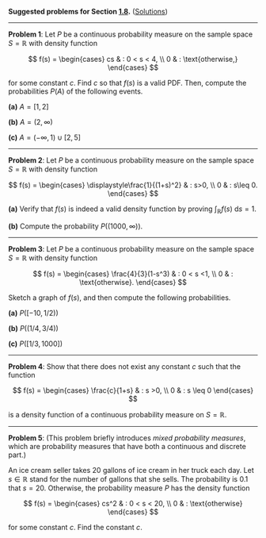 **Suggested problems for Section [1.8](https://mml.johnmyersmath.com/stats-book/chapters/01-prob-spaces.html#continuous-probability-measures).** ([Solutions](./03-suggested-problems-sol.md))

---

**Problem 1**: Let $P$ be a continuous probability measure on the sample space $S = \mathbb{R}$ with density function

$$
f(s) = \begin{cases}
cs & : 0 < s < 4, \\
0 & : \text{otherwise,}
\end{cases}
$$

for some constant $c$. Find $c$ so that $f(s)$ is a valid PDF. Then, compute the probabilities $P(A)$ of the following events.

**(a)** $A = [1,2]$

**(b)** $A = (2,\infty)$

**(c)** $A = (-\infty,1) \cup [2,5]$

---

**Problem 2**: Let $P$ be a continuous probability measure on the sample space $S = \mathbb{R}$ with density function

$$
f(s) = \begin{cases}
\displaystyle\frac{1}{(1+s)^2} & : s>0, \\
0 & : s\leq 0.
\end{cases}
$$

**(a)** Verify that $f(s)$ is indeed a valid density function by proving $\int_{\mathbb{R}} f(s) \ \text{d}s=1$.

**(b)** Compute the probability $P\big( (1000,\infty) \big)$.

---

**Problem 3**: Let $P$ be a continuous probability measure on the sample space $S = \mathbb{R}$ with density function

$$
f(s) = \begin{cases}
\frac{4}{3}(1-s^3) & : 0 < s <1, \\
0 & : \text{otherwise}.
\end{cases}
$$

Sketch a graph of $f(s)$, and then compute the following probabilities.

**(a)** $P\big( [-10, 1/2) \big)$

**(b)** $P\big( (1/4, 3/4) \big)$

**(c)** $P\big( [1/3, 1000] \big)$

---

**Problem 4**: Show that there does not exist any constant $c$ such that the function

$$
f(s) = \begin{cases}
\frac{c}{1+s} & : s >0, \\
0 & : s \leq 0
\end{cases}
$$

is a density function of a continuous probability measure on $S = \mathbb{R}$.

---

**Problem 5**: (This problem briefly introduces *mixed probability measures*, which are probability measures that have both a continuous and discrete part.)

An ice cream seller takes 20 gallons of ice cream in her truck each day. Let $s\in \mathbb{R}$ stand for the number of gallons that she sells. The probability is $0.1$ that $s=20$. Otherwise, the probability measure $P$ has the density function

$$
f(s) = \begin{cases}
cs^2 & : 0 < s < 20, \\
0 & : \text{otherwise}
\end{cases}
$$

for some constant $c$. Find the constant $c$.